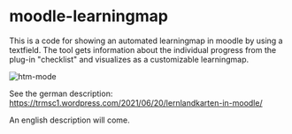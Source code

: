 # moodle-learningmap
This is a code for showing an automated learningmap in moodle by using a textfield. The tool gets information about the individual progress from the plug-in "checklist" and visualizes as a customizable learningmap. 

![htm-mode](https://trmsc1.files.wordpress.com/2021/06/lernlandkarte-moodle.png)

See the german description:
https://trmsc1.wordpress.com/2021/06/20/lernlandkarten-in-moodle/

An english description will come.
